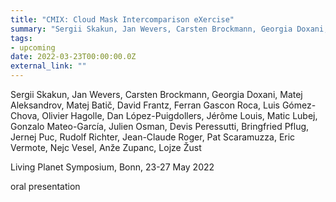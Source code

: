 ```yaml
---
title: "CMIX: Cloud Mask Intercomparison eXercise"
summary: "Sergii Skakun, Jan Wevers, Carsten Brockmann, Georgia Doxani, Matej Aleksandrov, Matej Batič, David Frantz, Ferran Gascon Roca, Luis Gómez-Chova, Olivier Hagolle, Dan López-Puigdollers, Jérôme Louis, Matic Lubej, Gonzalo Mateo-García, Julien Osman, Devis Peressutti, Bringfried Pflug, Jernej Puc, Rudolf Richter, Jean-Claude Roger, Pat Scaramuzza, Eric Vermote, Nejc Vesel, Anže Zupanc, Lojze Žust @ Living Planet Symposium, Bonn, 23-27 May 2022"
tags:
- upcoming
date: 2022-03-23T00:00:00.0Z
external_link: ""
---
```


Sergii Skakun, Jan Wevers, Carsten Brockmann, Georgia Doxani, Matej Aleksandrov, Matej Batič, David Frantz, Ferran Gascon Roca, Luis Gómez-Chova, Olivier Hagolle, Dan López-Puigdollers, Jérôme Louis, Matic Lubej, Gonzalo Mateo-García, Julien Osman, Devis Peressutti, Bringfried Pflug, Jernej Puc, Rudolf Richter, Jean-Claude Roger, Pat Scaramuzza, Eric Vermote, Nejc Vesel, Anže Zupanc, Lojze Žust

Living Planet Symposium, Bonn, 23-27 May 2022

oral presentation

